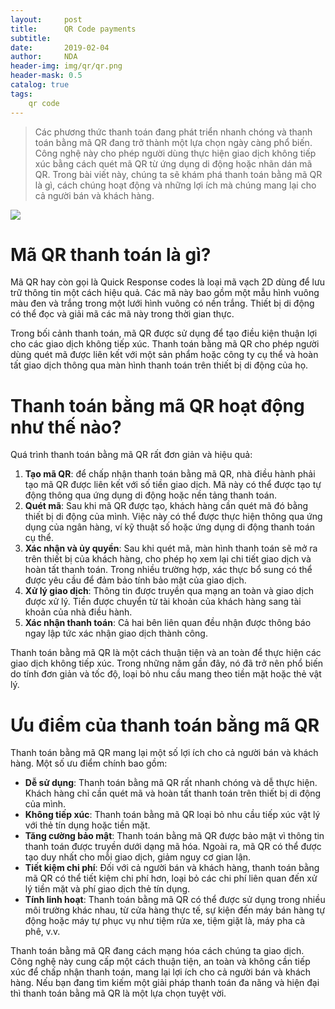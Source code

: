 ```yaml
---
layout:     post
title:      QR Code payments
subtitle:   
date:       2019-02-04
author:     NDA
header-img: img/qr/qr.png
header-mask: 0.5
catalog: true
tags:
    qr code
---
```


>Các phương thức thanh toán đang phát triển nhanh chóng và thanh toán bằng mã QR đang trở thành một lựa chọn ngày càng phổ biến. Công nghệ này cho phép người dùng thực hiện giao dịch không tiếp xúc bằng cách quét mã QR từ ứng dụng di động hoặc nhãn dán mã QR. Trong bài viết này, chúng ta sẽ khám phá thanh toán bằng mã QR là gì, cách chúng hoạt động và những lợi ích mà chúng mang lại cho cả người bán và khách hàng.

![](https://www.orain.io/media/images/blog/blog_qr_code_payments_orain.jpg)

# Mã QR thanh toán là gì?

Mã QR hay còn gọi là Quick Response codes là loại mã vạch 2D dùng để lưu trữ thông tin một cách hiệu quả. Các mã này bao gồm một mẫu hình vuông màu đen và trắng trong một lưới hình vuông có nền trắng. Thiết bị di động có thể đọc và giải mã các mã này trong thời gian thực.

Trong bối cảnh thanh toán, mã QR được sử dụng để tạo điều kiện thuận lợi cho các giao dịch không tiếp xúc. Thanh toán bằng mã QR cho phép người dùng quét mã được liên kết với một sản phẩm hoặc công ty cụ thể và hoàn tất giao dịch thông qua màn hình thanh toán trên thiết bị di động của họ.

# Thanh toán bằng mã QR hoạt động như thế nào?

Quá trình thanh toán bằng mã QR rất đơn giản và hiệu quả:

1. **Tạo mã QR**: để chấp nhận thanh toán bằng mã QR, nhà điều hành phải tạo mã QR được liên kết với số tiền giao dịch. Mã này có thể được tạo tự động thông qua ứng dụng di động hoặc nền tảng thanh toán.
2. **Quét mã**: Sau khi mã QR được tạo, khách hàng cần quét mã đó bằng thiết bị di động của mình. Việc này có thể được thực hiện thông qua ứng dụng của ngân hàng, ví kỹ thuật số hoặc ứng dụng di động thanh toán cụ thể.
3. **Xác nhận và ủy quyền**: Sau khi quét mã, màn hình thanh toán sẽ mở ra trên thiết bị của khách hàng, cho phép họ xem lại chi tiết giao dịch và hoàn tất thanh toán. Trong nhiều trường hợp, xác thực bổ sung có thể được yêu cầu để đảm bảo tính bảo mật của giao dịch.
4. **Xử lý giao dịch**: Thông tin được truyền qua mạng an toàn và giao dịch được xử lý. Tiền được chuyển từ tài khoản của khách hàng sang tài khoản của nhà điều hành.
5. **Xác nhận thanh toán**: Cả hai bên liên quan đều nhận được thông báo ngay lập tức xác nhận giao dịch thành công.

Thanh toán bằng mã QR là một cách thuận tiện và an toàn để thực hiện các giao dịch không tiếp xúc. Trong những năm gần đây, nó đã trở nên phổ biến do tính đơn giản và tốc độ, loại bỏ nhu cầu mang theo tiền mặt hoặc thẻ vật lý.

# Ưu điểm của thanh toán bằng mã QR

Thanh toán bằng mã QR mang lại một số lợi ích cho cả người bán và khách hàng. Một số ưu điểm chính bao gồm:

* **Dễ sử dụng**: Thanh toán bằng mã QR rất nhanh chóng và dễ thực hiện. Khách hàng chỉ cần quét mã và hoàn tất thanh toán trên thiết bị di động của mình.
* **Không tiếp xúc**: Thanh toán bằng mã QR loại bỏ nhu cầu tiếp xúc vật lý với thẻ tín dụng hoặc tiền mặt.
* **Tăng cường bảo mật**: Thanh toán bằng mã QR được bảo mật vì thông tin thanh toán được truyền dưới dạng mã hóa. Ngoài ra, mã QR có thể được tạo duy nhất cho mỗi giao dịch, giảm nguy cơ gian lận.
* **Tiết kiệm chi phí**: Đối với cả người bán và khách hàng, thanh toán bằng mã QR có thể tiết kiệm chi phí hơn, loại bỏ các chi phí liên quan đến xử lý tiền mặt và phí giao dịch thẻ tín dụng.
* **Tính linh hoạt**: Thanh toán bằng mã QR có thể được sử dụng trong nhiều môi trường khác nhau, từ cửa hàng thực tế, sự kiện đến máy bán hàng tự động hoặc máy tự phục vụ như tiệm rửa xe, tiệm giặt là, máy pha cà phê, v.v.

Thanh toán bằng mã QR đang cách mạng hóa cách chúng ta giao dịch. Công nghệ này cung cấp một cách thuận tiện, an toàn và không cần tiếp xúc để chấp nhận thanh toán, mang lại lợi ích cho cả người bán và khách hàng. Nếu bạn đang tìm kiếm một giải pháp thanh toán đa năng và hiện đại thì thanh toán bằng mã QR là một lựa chọn tuyệt vời.